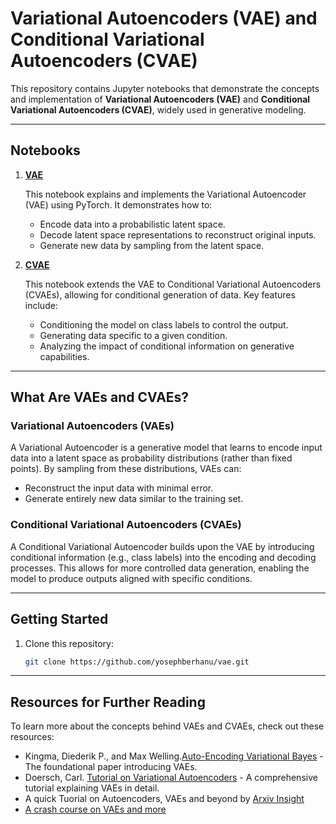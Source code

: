 # Variational Autoencoders (VAE) and Conditional Variational Autoencoders (CVAE)

This repository contains Jupyter notebooks that demonstrate the concepts and implementation of **Variational Autoencoders (VAE)** and **Conditional Variational Autoencoders (CVAE)**, widely used in generative modeling.

---

## Notebooks

1. **[VAE](vae/vae.ipynb)**
   
   This notebook explains and implements the Variational Autoencoder (VAE) using PyTorch. It demonstrates how to:
   - Encode data into a probabilistic latent space.
   - Decode latent space representations to reconstruct original inputs.
   - Generate new data by sampling from the latent space.

2. **[CVAE](cvae/cvae.ipynb)**  
   
   This notebook extends the VAE to Conditional Variational Autoencoders (CVAEs), allowing for conditional generation of data. Key features include:
   - Conditioning the model on class labels to control the output.
   - Generating data specific to a given condition.
   - Analyzing the impact of conditional information on generative capabilities.

---

## What Are VAEs and CVAEs?

### Variational Autoencoders (VAEs)
A Variational Autoencoder is a generative model that learns to encode input data into a latent space as probability distributions (rather than fixed points). By sampling from these distributions, VAEs can:
- Reconstruct the input data with minimal error.
- Generate entirely new data similar to the training set.

### Conditional Variational Autoencoders (CVAEs)
A Conditional Variational Autoencoder builds upon the VAE by introducing conditional information (e.g., class labels) into the encoding and decoding processes. This allows for more controlled data generation, enabling the model to produce outputs aligned with specific conditions.

---

## Getting Started

1. Clone this repository:
   ```bash
   git clone https://github.com/yosephberhanu/vae.git
   
---

## Resources for Further Reading

To learn more about the concepts behind VAEs and CVAEs, check out these resources:
- Kingma, Diederik P., and Max Welling.[Auto-Encoding Variational Bayes](https://arxiv.org/abs/1312.6114) - The foundational paper introducing VAEs.
- Doersch, Carl. [Tutorial on Variational Autoencoders](https://arxiv.org/abs/1606.05908) - A comprehensive tutorial explaining VAEs in detail.
- A quick Tuorial on Autoencoders, VAEs and beyond by [Arxiv Insight](https://www.youtube.com/watch?v=9zKuYvjFFS8)
- [A crash course on VAEs and more](https://ammesatyajit.medium.com/a-crash-course-on-vaes-vq-vaes-and-vae-gans-3fdcc40b059e)